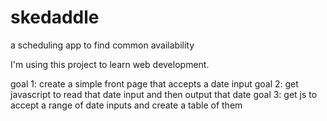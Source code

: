 # skedaddle
a scheduling app to find common availability

I'm using this project to learn web development.

goal 1: create a simple front page that accepts a date input 
goal 2: get javascript to read that date input and then output that date
goal 3: get js to accept a range of date inputs and create a table of them
